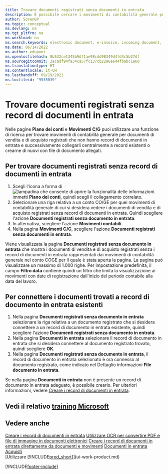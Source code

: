 ```yaml
---
title: Trovare documenti registrati senza documenti in entrata
description: È possibile cercare i movimenti di contabilità generale per i documenti di vendita e di acquisto registrati che non presentano documenti elettronici in entrata, quali fatture importate.
author: SorenGP
ms.topic: conceptual
ms.devlang: na
ms.tgt_pltfrm: na
ms.workload: na
ms.search.keywords: electronic document, e-invoice, incoming document, OCR, ecommerce, document exchange, import invoice
ms.date: 06/14/2022
ms.author: edupont
ms.openlocfilehash: 8b532ce1345b9df1ae98cdd98349d4fd4c5b27df
ms.sourcegitcommit: 3acadf94fa34ca57fc137cb2296e644fbabc1a60
ms.translationtype: HT
ms.contentlocale: it-CH
ms.lasthandoff: 09/19/2022
ms.locfileid: "9535039"
---
```

# <a name="find-posted-documents-without-incoming-document-records"></a>Trovare documenti registrati senza record di documenti in entrata

Nelle pagine **Piano dei conti** e **Movimenti C/G** puoi utilizzare una funzione di ricerca per trovare movimenti di contabilità generale per documenti di vendita e di acquisto registrati che non hanno record di documenti in entrata e successivamente collegarli centralmente a record esistenti o crearne di nuovi con file di documento allegati.

## <a name="to-find-posted-documents-without-incoming-document-records"></a>Per trovare documenti registrati senza record di documenti in entrata

1. Scegli l'icona a forma di ![lampadina che consente di aprire la funzionalità delle informazioni.](media/ui-search/search_small.png "Dimmi cosa vuoi fare") immetti **Piano dei conti**, quindi scegli il collegamento correlato.
2. Selezionare una riga relativa a un conto CO/GE per quei movimenti di contabilità generale di cui si desidera vedere i documenti di vendita e di acquisto registrati senza record di documenti in entrata. Quindi scegliere l'azione **Documenti registrati senza documento in entrata**.
3. In alternativa, scegliere l'azione **Movimenti contabili**.
4. Nella pagina **Movimenti C/G**, scegliere l'azione **Documenti registrati senza documenti in entrata**.

Viene visualizzata la pagina **Documenti registrati senza documento in entrata** che mostra i documenti di vendita e di acquisto registrati senza i record di documenti in entrata rappresentati dai movimenti di contabilità generale nel conto COGE per il quale è stata aperta la pagina. La pagina può visualizzare un massimo di 1.000 righe. Per impostazione predefinita, il campo **Filtro data** contiene quindi un filtro che limita la visualizzazione ai movimenti con date di registrazione dall'inizio del periodo contabile alla data del lavoro.

## <a name="to-connect-found-documents-to-existing-incoming-document-records"></a>Per connettere i documenti trovati a record di documento in entrata esistenti

1. Nella pagina **Documenti registrati senza documento in entrata** selezionare la riga relativa a un documento registrato che si desidera connettere a un record di documento in entrata esistente, quindi scegliere l'azione **Documenti registrati senza documento in entrata**.
2. Nella pagina **Documenti in entrata** selezionare il record di documento in entrata che si desidera connettere al documento registrato trovato, quindi scegliere **OK**.
3. Nella pagina **Documenti registrati senza documento in entrata**, il record di documento in entrata selezionato è ora connesso al documento registrato, come indicato nel Dettaglio informazioni **File documento in entrata**.

Se nella pagina **Documenti in entrata** non è presente un record di documento in entrata adeguato, è possibile crearlo. Per ulteriori informazioni, vedere [Creare i record di documenti in entrata](across-how-create-income-document-records.md).

## <a name="see-related-microsoft-training"></a>Vedi il relativo [training Microsoft](/training/modules/incoming-documents-dynamics-365-business-central/)

## <a name="see-also"></a>Vedere anche

[Creare i record di documenti in entrata](across-how-create-income-document-records.md)
[Utilizzare OCR per convertire PDF e file di immagine in documenti elettronici](across-how-use-ocr-pdf-images-files.md)
[Creare i record di documenti in entrata direttamente da documenti e movimenti](across-how-connect-disconnect-income-document-records.md)
[Documenti in entrata](across-income-documents.md)  
[Acquisti](purchasing-manage-purchasing.md)  
[Utilizzare [!INCLUDE[prod_short](includes/prod_short.md)]](ui-work-product.md)


[!INCLUDE[footer-include](includes/footer-banner.md)]
